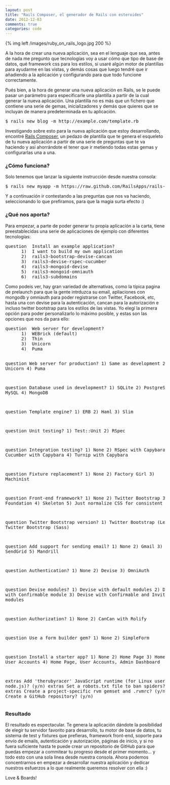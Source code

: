 ```yaml
---
layout: post
title: "Rails Composer, el generador de Rails con esteroides"
date: 2012-12-03
comments: true
categories: code
---
```


{% img left /images/ruby_on_rails_logo.jpg 200 %}

A la hora de crear una nueva aplicación, sea en el lenguaje que sea, antes de nada me pregunto que tecnologías voy a usar cómo que tipo de base de datos, qué framework css para los estilos, si usaré algún motor de plantillas para ayudarme en las vistas, y demás cosas que luego tendré que ir añadiendo a la aplicación y configurando para que todo funcione correctamente.

Pués bien, a la hora de generar una nueva aplicación en Rails, se le puede pasar un parámetro para especificarle una plantilla a partir de la cual generar la nueva aplicación. Una plantilla no es más que un fichero que contiene una serie de gemas, inicializadores y demás que quieres que se incluyan de manera predeterminada en tu aplicación.
<pre>$ rails new blog -m http://example.com/template.rb</pre>
Investigando sobre esto para la nueva aplicación que estoy desarrollando, encontré <a title="Rails Composer" href="http://railsapps.github.com/rails-composer/" target="_blank">Rails Composer</a>, un pedazo de plantilla que te genera el esqueleto de tu nueva aplicación a partir de una serie de preguntas que te va haciendo y así ahorrándote el tener que ir metiendo todas estas gemas y configurarlas una a una.

<!--more-->
<h3>¿Cómo funciona?</h3>
Solo tenemos que lanzar la siguiente instrucción desde nuestra consola:
<pre>$ rails new myapp -m https://raw.github.com/RailsApps/rails-composer/master/composer.rb</pre>
Y a continuación ir contestando a las preguntas que nos va haciendo, seleccionando lo que prefiramos, para que la magia surta efecto :)
<h3>¿Qué nos aporta?</h3>
Para empezar, a parte de poder generar tu propia aplicación a la carta, tiene preestablecidas una serie de aplicaciones de ejemplo con diferentes tecnologías:
<pre>question  Install an example application?
      1)  I want to build my own application
      2)  rails3-bootstrap-devise-cancan
      3)  rails3-devise-rspec-cucumber
      4)  rails3-mongoid-devise
      5)  rails3-mongoid-omniauth
      6)  rails3-subdomains</pre>
Como podeis ver, hay gran variedad de alternativas, como la típica pagina de prelaunch para que la gente intrduzca su email, apliaciones con mongodb y omniauth para poder registrarse con Twitter, Facebook, etc, hasta una con devise para la autenticación, cancan para la autorización e incluso twitter bootstrap para los estilos de las vistas. Yo elegí la primera opción para poder personalizarlo lo máximo posible, y estas son las opciones que nos da para ello:
<pre>question  Web server for development?
      1)  WEBrick (default)
      2)  Thin
      3)  Unicorn
      4)  Puma

question  Web server for production?
      1)  Same as development
      2)  Thin
      3)  Unicorn
      4)  Puma

question  Database used in development?
      1)  SQLite
      2)  PostgreSQL
      3)  MySQL
      4)  MongoDB

question  Template engine?
      1)  ERB
      2)  Haml
      3)  Slim

question  Unit testing?
      1)  Test::Unit
      2)  RSpec

question  Integration testing?
      1)  None
      2)  RSpec with Capybara
      3)  Cucumber with Capybara
      4)  Turnip with Capybara

question  Fixture replacement?
      1)  None
      2)  Factory Girl
      3)  Machinist

question  Front-end framework?
      1)  None
      2)  Twitter Bootstrap
      3)  Zurb Foundation
      4)  Skeleton
      5)  Just normalize CSS for consistent styling

question  Twitter Bootstrap version?
      1)  Twitter Bootstrap (Less)
      2)  Twitter Bootstrap (Sass)

question  Add support for sending email?
      1)  None
      2)  Gmail
      3)  SMTP
      4)  SendGrid
      5)  Mandrill

question  Authentication?
      1)  None
      2)  Devise
      3)  OmniAuth

question  Devise modules?
      1)  Devise with default modules
      2)  Devise with Confirmable module
      3)  Devise with Confirmable and Invitable modules

question  Authorization?
      1)  None
      2)  CanCan with Rolify

question  Use a form builder gem?
      1)  None
      2)  SimpleForm

question  Install a starter app?
      1)  None
      2)  Home Page
      3)  Home Page, User Accounts
      4)  Home Page, User Accounts, Admin Dashboard

extras  Add 'therubyracer' JavaScript runtime (for Linux users without node.js)? (y/n)
extras  Set a robots.txt file to ban spiders? (y/n) n
extras  Create a project-specific rvm gemset and .rvmrc? (y/n) n
extras  Create a GitHub repository? (y/n)</pre>
<h3>Resultado</h3>
El resultado es espectacular. Te genera la aplicación dándote la posibilidad de elegir tu servidor favorito para desarrollo, tu motor de base de datos, tu sistema de test y fixtures que prefieras, framework front-end, soporte para envío de emails, autenticación y autorización, páginas de inicio, y si no fuera suficiente hasta te puede crear un repositorio de GitHub para que puedas empezar a commitear tu progreso desde el primer momento... y todo esto con una sola linea desde nuestra consola. Ahora podemos concentrarnos en empezar a desarrollar nuestra aplicación y dedicar nuestros esfuerzos a lo que realmente queremos resolver con ella :)

Love &amp; Boards!
